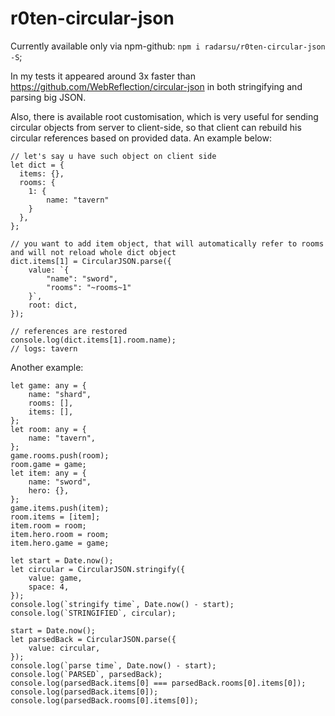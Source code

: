 # r0ten-circular-json

Currently available only via npm-github:
`npm i radarsu/r0ten-circular-json -S`;

In my tests it appeared around 3x faster than <https://github.com/WebReflection/circular-json> in both stringifying and parsing big JSON.

Also, there is available root customisation, which is very useful for sending circular objects from server to client-side, so that client can rebuild his circular references based on provided data. An example below:

```
// let's say u have such object on client side
let dict = {
  items: {},
  rooms: {
    1: {
        name: "tavern"
    }
  },
};

// you want to add item object, that will automatically refer to rooms and will not reload whole dict object
dict.items[1] = CircularJSON.parse({
    value: `{
        "name": "sword",
        "rooms": "~rooms~1"
    }`,
    root: dict,
});

// references are restored
console.log(dict.items[1].room.name);
// logs: tavern
```

Another example:
```
let game: any = {
    name: "shard",
    rooms: [],
    items: [],
};
let room: any = {
    name: "tavern",
};
game.rooms.push(room);
room.game = game;
let item: any = {
    name: "sword",
    hero: {},
};
game.items.push(item);
room.items = [item];
item.room = room;
item.hero.room = room;
item.hero.game = game;

let start = Date.now();
let circular = CircularJSON.stringify({
    value: game,
    space: 4,
});
console.log(`stringify time`, Date.now() - start);
console.log(`STRINGIFIED`, circular);

start = Date.now();
let parsedBack = CircularJSON.parse({
    value: circular,
});
console.log(`parse time`, Date.now() - start);
console.log(`PARSED`, parsedBack);
console.log(parsedBack.items[0] === parsedBack.rooms[0].items[0]);
console.log(parsedBack.items[0]);
console.log(parsedBack.rooms[0].items[0]);
```
